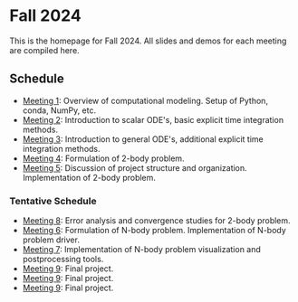 # Fall 2024

This is the homepage for Fall 2024. All slides and demos for each meeting are compiled here.

## Schedule
- [Meeting 1](<Meeting 1>): Overview of computational modeling. Setup of Python, conda, NumPy, etc.
- [Meeting 2](<Meeting 2>): Introduction to scalar ODE's, basic explicit time integration methods.
- [Meeting 3](<Meeting 3>): Introduction to general ODE's, additional explicit time integration methods.
- [Meeting 4](<Meeting 4>): Formulation of 2-body problem.
- [Meeting 5](<Meeting 5>): Discussion of project structure and organization. Implementation of 2-body problem.
### Tentative Schedule
- [Meeting 8](<Meeting 6>): Error analysis and convergence studies for 2-body problem.
- [Meeting 6](<Meeting 7>): Formulation of N-body problem. Implementation of N-body problem driver.
- [Meeting 7](<Meeting 8>): Implementation of N-body problem visualization and postprocessing tools.
- [Meeting 9](<Meeting 9>): Final project.
- [Meeting 9](<Meeting 10>): Final project.
- [Meeting 9](<Meeting 11>): Final project.